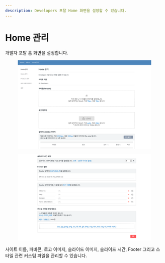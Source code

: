 ```yaml
---
description: Developers 포탈 Home 화면을 설정할 수 있습니다.
---
```


# Home 관리

개발자 포탈 홈 화면을 설정합니다.

<figure><img src="../../.gitbook/assets/image (1).png" alt=""><figcaption></figcaption></figure>

<figure><img src="../../.gitbook/assets/image (2).png" alt=""><figcaption></figcaption></figure>

사이트 이름, 파비콘, 로고 이미지, 슬라이드 이미지, 슬라이드 시간, Footer 그리고 스타일 관련 커스텀 파일을 관리할 수 있습니다.

